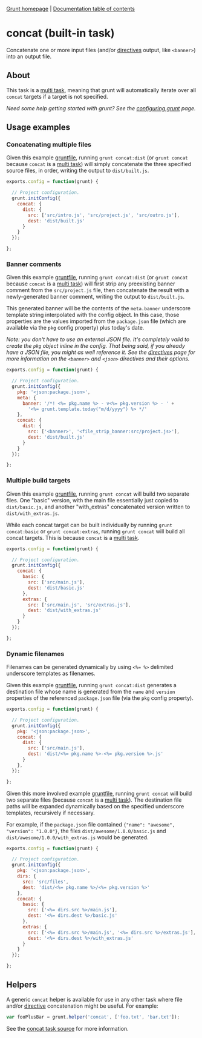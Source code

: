 [Grunt homepage](https://github.com/cowboy/grunt) | [Documentation table of contents](toc.md)

# concat (built-in task)
Concatenate one or more input files (and/or [directives](helpers_directives.md) output, like `<banner>`) into an output file.

## About

This task is a [multi task](tasks_creating.md), meaning that grunt will automatically iterate over all `concat` targets if a target is not specified.

_Need some help getting started with grunt? See the [configuring grunt](configuring.md) page._

## Usage examples

### Concatenating multiple files

Given this example [gruntfile](configuring.md), running `grunt concat:dist` (or `grunt concat` because `concat` is a [multi task](tasks_creating.md)) will simply concatenate the three specified source files, in order, writing the output to `dist/built.js`.

```javascript
exports.config = function(grunt) {

  // Project configuration.
  grunt.initConfig({
    concat: {
      dist: {
        src: ['src/intro.js', 'src/project.js', 'src/outro.js'],
        dest: 'dist/built.js'
      }
    }
  });

};
```

### Banner comments

Given this example [gruntfile](configuring.md), running `grunt concat:dist` (or `grunt concat` because `concat` is a [multi task](tasks_creating.md)) will first strip any preexisting banner comment from the `src/project.js` file, then concatenate the result with a newly-generated banner comment, writing the output to `dist/built.js`.

This generated banner will be the contents of the `meta.banner` underscore template string interpolated with the config object. In this case, those properties are the values imported from the `package.json` file (which are available via the `pkg` config property) plus today's date.

_Note: you don't have to use an external JSON file. It's completely valid to create the `pkg` object inline in the config. That being said, if you already have a JSON file, you might as well reference it. See the [directives](helpers_directives.md) page for more information on the `<banner>` and `<json>` directives and their options._

```javascript
exports.config = function(grunt) {

  // Project configuration.
  grunt.initConfig({
    pkg: '<json:package.json>',
    meta: {
      banner: '/*! <%= pkg.name %> - v<%= pkg.version %> - ' +
        '<%= grunt.template.today("m/d/yyyy") %> */'
    },
    concat: {
      dist: {
        src: ['<banner>', '<file_strip_banner:src/project.js>'],
        dest: 'dist/built.js'
      }
    }
  });

};
```

### Multiple build targets

Given this example [gruntfile](configuring.md), running `grunt concat` will build two separate files. One "basic" version, with the main file essentially just copied to `dist/basic.js`, and another "with_extras" concatenated version written to `dist/with_extras.js`.

While each concat target can be built individually by running `grunt concat:basic` or `grunt concat:extras`, running `grunt concat` will build all concat targets. This is because `concat` is a [multi task](tasks_creating.md).

```javascript
exports.config = function(grunt) {

  // Project configuration.
  grunt.initConfig({
    concat: {
      basic: {
        src: ['src/main.js'],
        dest: 'dist/basic.js'
      },
      extras: {
        src: ['src/main.js', 'src/extras.js'],
        dest: 'dist/with_extras.js'
      }
    }
  });

};
```

### Dynamic filenames

Filenames can be generated dynamically by using `<%= %>` delimited underscore templates as filenames.

Given this example [gruntfile](configuring.md), running `grunt concat:dist` generates a destination file whose name is generated from the `name` and `version` properties of the referenced `package.json` file (via the `pkg` config property).

```javascript
exports.config = function(grunt) {

  // Project configuration.
  grunt.initConfig({
    pkg: '<json:package.json>',
    concat: {
      dist: {
        src: ['src/main.js'],
        dest: 'dist/<%= pkg.name %>-<%= pkg.version %>.js'
      }
    },
  });

};
```

Given this more involved example [gruntfile](configuring.md), running `grunt concat` will build two separate files (because `concat` is a [multi task](tasks_creating.md)). The destination file paths will be expanded dynamically based on the specified underscore templates, recursively if necessary.

For example, if the `package.json` file contained `{"name": "awesome", "version": "1.0.0"}`, the files `dist/awesome/1.0.0/basic.js` and `dist/awesome/1.0.0/with_extras.js` would be generated.

```javascript
exports.config = function(grunt) {

  // Project configuration.
  grunt.initConfig({
    pkg: '<json:package.json>',
    dirs: {
      src: 'src/files',
      dest: 'dist/<%= pkg.name %>/<%= pkg.version %>'
    },
    concat: {
      basic: {
        src: ['<%= dirs.src %>/main.js'],
        dest: '<%= dirs.dest %>/basic.js'
      },
      extras: {
        src: ['<%= dirs.src %>/main.js', '<%= dirs.src %>/extras.js'],
        dest: '<%= dirs.dest %>/with_extras.js'
      }
    }
  });

};
```

## Helpers

A generic `concat` helper is available for use in any other task where file and/or [directive](helpers_directives.md) concatenation might be useful. For example:

```javascript
var fooPlusBar = grunt.helper('concat', ['foo.txt', 'bar.txt']);
```

See the [concat task source](../tasks/concat.js) for more information.
